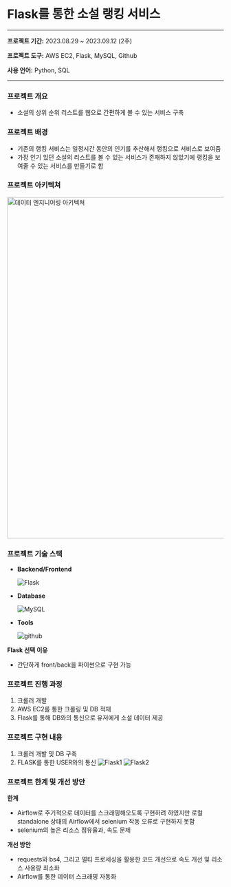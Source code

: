 # Flask를 통한 소설 랭킹 서비스

---

**프로젝트 기간:** 2023.08.29 ~ 2023.09.12 (2주)

**프로젝트 도구:** AWS EC2, Flask, MySQL, Github

**사용 언어:** Python, SQL

---

### ****프로젝트 개요****

- 소설의 상위 순위 리스트를 웹으로 간편하게 볼 수 있는 서비스 구축

### 프로젝트 배경

- 기존의 랭킹 서비스는 일정시간 동안의 인기를 추산해서 랭킹으로 서비스로 보여줌
- 가장 인기 있던 소설의 리스트를 볼 수 있는 서비스가 존재하지 않았기에 랭킹을 보여줄 수 있는 서비스를 만들기로 함

### 프로젝트 아키텍쳐
<img width="793" alt="데이터 엔지니어링 아키텍쳐" src="https://github.com/s2lky/Munpia/assets/132236456/551d8ae1-dd5a-406b-95d9-7f754289809e">

### 프로젝트 기술 스택

- **Backend/Frontend**
    
    ![Flask](https://img.shields.io/badge/flask-000000?style=for-the-badge&logo=flask&logoColor=white)
    
- **Database**
    
    ![MySQL](https://img.shields.io/badge/mysql-4479A1?style=for-the-badge&logo=mysql&logoColor=white)
    
- **Tools**
    
    ![github](https://img.shields.io/badge/github-181717?style=for-the-badge&logo=github&logoColor=white)
    

**Flask 선택 이유**

- 간단하게 front/back을 파이썬으로 구현 가능

### 프로젝트 진행 과정

1. 크롤러 개발
2. AWS EC2를 통한 크롤링 및 DB 적재
3. Flask를 통해 DB와의 통신으로 유저에게 소설 데이터 제공

### 프로젝트 구현 내용

1. 크롤러 개발 및 DB 구축
2. FLASK를 통한 USER와의 통신
![Flask1](https://github.com/s2lky/Munpia/assets/132236456/34e44d19-07fa-4282-9a51-b53d6c8de258)
![Flask2](https://github.com/s2lky/Munpia/assets/132236456/9c714ba4-9248-4267-ae6e-a7bd276788b6)

### 프로젝트 한계 및 개선 방안

**한계**

- Airflow로 주기적으로 데이터를 스크래핑해오도록 구현하려 하였지만 로컬 standalone 상태의 Airflow에서 selenium 작동 오류로 구현하지 못함
- selenium의 높은 리소스 점유율과, 속도 문제

**개선 방안**

- requests와 bs4, 그리고 멀티 프로세싱을 활용한 코드 개선으로 속도 개선 및 리소스 사용량 최소화
- Airflow를 통한 데이터 스크래핑 자동화
